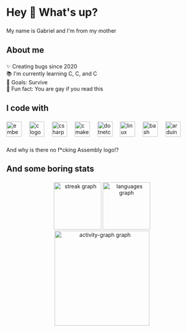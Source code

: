 <h1 align="left">Hey 👋 What's up?</h1>

###

<p align="left">My name is Gabriel and I'm from my mother</p>

###

<h2 align="left">About me</h2>

###

<p align="left">✨ Creating bugs since 2020<br>📚 I'm currently learning C, C, and C <br>🎯 Goals: Survive<br>🎲 Fun fact: You are gay if you read this</p>

###

<h2 align="left">I code with</h2>

###

<div align="left">
  <img src="https://cdn.jsdelivr.net/gh/devicons/devicon/icons/embeddedc/embeddedc-original.svg" height="40" alt="embeddedc logo"  />
  <img width="12" />
  <img src="https://cdn.jsdelivr.net/gh/devicons/devicon/icons/c/c-original.svg" height="40" alt="c logo"  />
  <img width="12" />
  <img src="https://cdn.jsdelivr.net/gh/devicons/devicon/icons/csharp/csharp-original.svg" height="40" alt="csharp logo"  />
  <img width="12" />
  <img src="https://cdn.jsdelivr.net/gh/devicons/devicon/icons/cmake/cmake-original.svg" height="40" alt="cmake logo"  />
  <img width="12" />
  <img src="https://cdn.jsdelivr.net/gh/devicons/devicon/icons/dotnetcore/dotnetcore-original.svg" height="40" alt="dotnetcore logo"  />
  <img width="12" />
  <img src="https://cdn.jsdelivr.net/gh/devicons/devicon/icons/linux/linux-original.svg" height="40" alt="linux logo"  />
  <img width="12" />
  <img src="https://cdn.jsdelivr.net/gh/devicons/devicon/icons/bash/bash-original.svg" height="40" alt="bash logo"  />
  <img width="12" />
  <img src="https://cdn.jsdelivr.net/gh/devicons/devicon/icons/arduino/arduino-original-wordmark.svg" height="40" alt="arduino logo"  />
</div>

###

<p align="left">And why is there no f*cking Assembly logo!?</p>

###

<h2 align="left">And some boring stats</h2>

###

<div align="center">
  <img src="https://streak-stats.demolab.com?user=JustaUser555&locale=en&mode=daily&theme=radical&hide_border=true&border_radius=8&order=3" height="125" alt="streak graph"  />
  <img src="https://github-readme-stats.vercel.app/api/top-langs?username=JustaUser555&locale=en&hide_title=false&layout=compact&card_width=320&langs_count=10&theme=radical&hide_border=true&order=2" height="125" alt="languages graph"  />
  <img src="https://github-readme-activity-graph.vercel.app/graph?username=JustaUser555&radius=16&theme=redical&area=true&order=5&hide_border=false&hide_title=true" height="250" alt="activity-graph graph"  />
</div>

###
